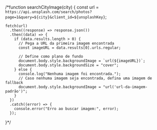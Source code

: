/*function searchCityImage(city) {
    const url = `https://api.unsplash.com/search/photos?page=1&query=${city}&client_id=${unsplashKey}`;
  
    fetch(url)
      .then((response) => response.json())
      .then((data) => {
        if (data.results.length > 0) {
          // Pega a URL da primeira imagem encontrada
          const imageURL = data.results[0].urls.regular;
  
          // Define como plano de fundo
          document.body.style.backgroundImage = `url(${imageURL})`;
          document.body.style.backgroundSize = "cover";
        } else {
          console.log("Nenhuma imagem foi encontrada.");
          // Caso nenhuma imagem seja encontrada, defina uma imagem de fallback
          document.body.style.backgroundImage = "url('url-da-imagem-padrão')";
        }
      })
      .catch((error) => {
        console.error("Erro ao buscar imagem:", error);
      });
  }*/